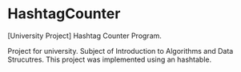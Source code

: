 # HashtagCounter
[University Project] Hashtag Counter Program.

Project for university. Subject of Introduction to Algorithms and Data Strucutres.
This project was implemented using an hashtable.
